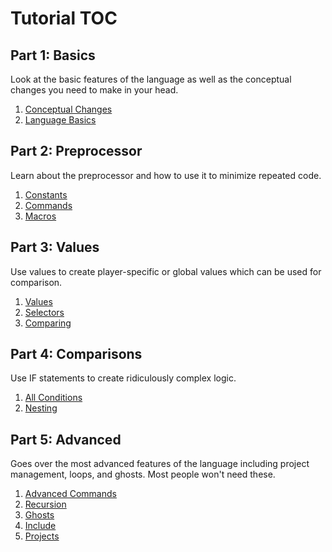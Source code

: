 # **Tutorial TOC**
## Part 1: Basics
Look at the basic features of the language as well as the conceptual changes you need to make in your head.<br />
1. [Conceptual Changes](https://github.com/7UKECREAT0R/MCCompiled/blob/main/Tutorials/1aConcepts.md)
2. [Language Basics](https://github.com/7UKECREAT0R/MCCompiled/blob/main/Tutorials/1bBasics.md)

## Part 2: Preprocessor
Learn about the preprocessor and how to use it to minimize repeated code.<br />
1. [Constants](https://github.com/7UKECREAT0R/MCCompiled/blob/main/Tutorials/2aConstants.md)
2. [Commands](https://github.com/7UKECREAT0R/MCCompiled/blob/main/Tutorials/2bCommands.md)
3. [Macros](https://github.com/7UKECREAT0R/MCCompiled/blob/main/Tutorials/2cMacros.md)

## Part 3: Values
Use values to create player-specific or global values which can be used for comparison.<br />
1. [Values](https://github.com/7UKECREAT0R/MCCompiled/blob/main/Tutorials/3aValues.md)
2. [Selectors](https://github.com/7UKECREAT0R/MCCompiled/blob/main/Tutorials/3bSelectors.md)
3. [Comparing](https://github.com/7UKECREAT0R/MCCompiled/blob/main/Tutorials/3cComparing.md)

## Part 4: Comparisons
Use IF statements to create ridiculously complex logic.<br />
1. [All Conditions](https://github.com/7UKECREAT0R/MCCompiled/blob/main/Tutorials/4aConditions.md)
2. [Nesting](https://github.com/7UKECREAT0R/MCCompiled/blob/main/Tutorials/4bNesting.md)

## Part 5: Advanced
Goes over the most advanced features of the language including project management, loops, and ghosts. Most people won't need these.<br />
1. [Advanced Commands](https://github.com/7UKECREAT0R/MCCompiled/blob/main/Tutorials/5aAdvanced.md)
2. [Recursion](https://github.com/7UKECREAT0R/MCCompiled/blob/main/Tutorials/5bRecursion.md)
3. [Ghosts](https://github.com/7UKECREAT0R/MCCompiled/blob/main/Tutorials/5cGhosts.md)
4. [Include](https://github.com/7UKECREAT0R/MCCompiled/blob/main/Tutorials/5dInclude.md)
5. [Projects](https://github.com/7UKECREAT0R/MCCompiled/blob/main/Tutorials/5eProjects.md)
